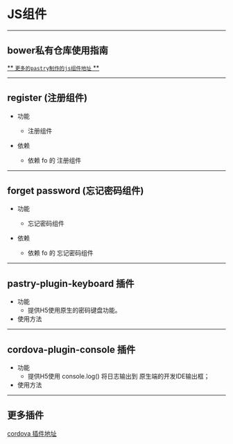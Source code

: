 # JS组件

----
## bower私有仓库使用指南

  [** `更多的pastry制作的js组件地址` **][net_pastryjs]

----
## register (注册组件)

* 功能

    * 注册组件

* 依赖

    * 依赖 fo 的 注册组件

----
## forget password (忘记密码组件)

* 功能

    * 忘记密码组件

* 依赖

    * 依赖 fo 的 忘记密码组件

----
## pastry-plugin-keyboard 插件
* 功能
    * 提供H5使用原生的密码键盘功能。
* 使用方法

----
## cordova-plugin-console 插件
* 功能
    * 提供H5使用 console.log() 将日志输出到 原生端的开发IDE输出框；
* 使用方法

----
## 更多插件

[cordova 插件地址][net_cordovaplugins]

[net_cordovaplugins]: https://github.com/apache?utf8=%E2%9C%93&query=cordova-
[net_pastryjs]: https://github.com/search?utf8=%E2%9C%93&q=user%3ApastryTeam+component-js-&type=Repositories&ref=searchresults
